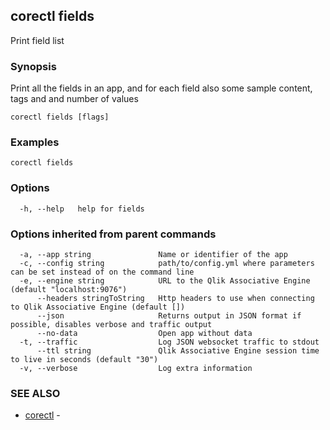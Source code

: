 ## corectl fields

Print field list

### Synopsis

Print all the fields in an app, and for each field also some sample content, tags and and number of values

```
corectl fields [flags]
```

### Examples

```
corectl fields
```

### Options

```
  -h, --help   help for fields
```

### Options inherited from parent commands

```
  -a, --app string               Name or identifier of the app
  -c, --config string            path/to/config.yml where parameters can be set instead of on the command line
  -e, --engine string            URL to the Qlik Associative Engine (default "localhost:9076")
      --headers stringToString   Http headers to use when connecting to Qlik Associative Engine (default [])
      --json                     Returns output in JSON format if possible, disables verbose and traffic output
      --no-data                  Open app without data
  -t, --traffic                  Log JSON websocket traffic to stdout
      --ttl string               Qlik Associative Engine session time to live in seconds (default "30")
  -v, --verbose                  Log extra information
```

### SEE ALSO

* [corectl](corectl.md)	 - 


